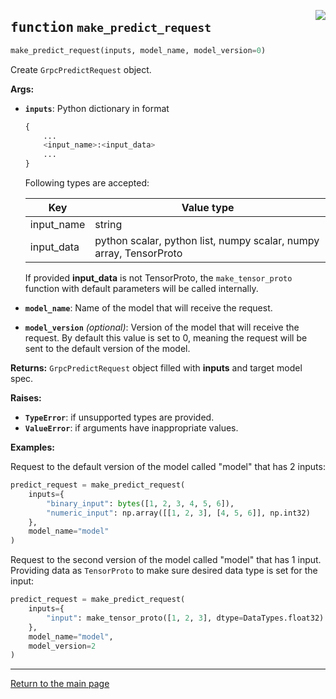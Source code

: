 <a href="../../../../client/python/lib/ovmsclient/tfs_compat/grpc/requests.py#L39"><img align="right" style="float:right;" src="https://img.shields.io/badge/-source-cccccc?style=flat-square"></a>

## <kbd>function</kbd> `make_predict_request`

```python
make_predict_request(inputs, model_name, model_version=0)
```

Create `GrpcPredictRequest` object. 


**Args:**
 
 - <b>`inputs`</b>:  Python dictionary in format 
    ```python
    {
        ...
        <input_name>:<input_data>
        ...
    }
    ```               
    Following types are accepted: 

    | Key | Value type |
    |---|---|
    | input_name | string |
    | input_data | python scalar, python list, numpy scalar, numpy array, TensorProto |        

    If provided **input_data** is not TensorProto, the `make_tensor_proto` function with default parameters will be called internally. 

- <b>`model_name`</b>: Name of the model that will receive the request. 

- <b>`model_version`</b> <i>(optional)</i>: Version of the model that will receive the request.          By default this value is set to 0, meaning the request will be sent to the default version of the model. 


**Returns:**
 `GrpcPredictRequest` object filled with **inputs** and target model spec. 


**Raises:**
 
 - <b>`TypeError`</b>:   if unsupported types are provided. 
 - <b>`ValueError`</b>:  if arguments have inappropriate values. 


**Examples:**

 Request to the default version of the model called "model" that has 2 inputs:   

```python 
predict_request = make_predict_request(
    inputs={
        "binary_input": bytes([1, 2, 3, 4, 5, 6]),
        "numeric_input": np.array([[1, 2, 3], [4, 5, 6]], np.int32)
    }, 
    model_name="model"
)
```

Request to the second version of the model called "model" that has 1 input.
Providing data as `TensorProto` to make sure desired data type is set for the input:

```python
predict_request = make_predict_request(
    inputs={
        "input": make_tensor_proto([1, 2, 3], dtype=DataTypes.float32)
    }, 
    model_name="model", 
    model_version=2
)
```

---

<a href="README.md">Return to the main page</a>
